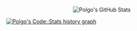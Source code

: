 <div align="center">
 <br>
  <br>
  <br>

  <br>
  <p>

  </p>

  <p>

  <img src="https://github-readme-stats.vercel.app/api?username=dinogomez&theme=dark&show_icons=true&count_private=true&hide_title=true&hide_border=true" alt="Polgo's GitHub Stats" />

  </div>


<a href="https://codestats.net/users/Polgo">
  <img src='https://codestats-readme.wegfan.cn/history-graph/Polgo?width=850&height=300&timezone=08:00&history_days=21&max_languages=9&language_colors=["3e4053","f15854","5da5da","faa43a","60bd68","f17cb0","b2912f","decf3f","b276b2","808080"]' alt="Polgo's Code::Stats history graph" />
</a>
